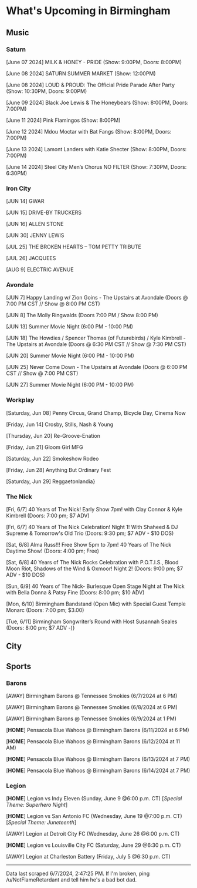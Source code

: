 # What's Upcoming in Birmingham

## Music

### Saturn

[June 07 2024] MILK & HONEY - PRIDE (Show: 9:00PM, Doors: 8:00PM)

[June 08 2024] SATURN SUMMER MARKET (Show: 12:00PM)

[June 08 2024] LOUD & PROUD: The Official Pride Parade After Party (Show: 10:30PM, Doors: 9:00PM)

[June 09 2024] Black Joe Lewis & The Honeybears (Show: 8:00PM, Doors: 7:00PM)

[June 11 2024] Pink Flamingos (Show: 8:00PM)

[June 12 2024] Mdou Moctar with Bat Fangs (Show: 8:00PM, Doors: 7:00PM)

[June 13 2024] Lamont Landers with Katie Shecter (Show: 8:00PM, Doors: 7:00PM)

[June 14 2024] Steel City Men’s Chorus NO FILTER (Show: 7:30PM, Doors: 6:30PM)

### Iron City

[JUN 14] GWAR

[JUN 15] DRIVE-BY TRUCKERS

[JUN 16] ALLEN STONE

[JUN 30] JENNY LEWIS

[JUL 25] THE BROKEN HEARTS – TOM PETTY TRIBUTE

[JUL 26] JACQUEES

[AUG 9] ELECTRIC AVENUE

### Avondale

[JUN 7] Happy Landing w/ Zion Goins - The Upstairs at Avondale (Doors @ 7:00 PM CST // Show @ 8:00 PM CST)

[JUN 8] The Molly Ringwalds (Doors 7:00 PM / Show 8:00 PM)

[JUN 13] Summer Movie Night (6:00 PM - 10:00 PM)

[JUN 18] The Howdies / Spencer Thomas (of Futurebirds) / Kyle Kimbrell - The Upstairs at Avondale (Doors @ 6:30 PM CST // Show @ 7:30 PM CST)

[JUN 20] Summer Movie Night (6:00 PM - 10:00 PM)

[JUN 25] Never Come Down - The Upstairs at Avondale (Doors @ 6:00 PM CST // Show @ 7:00 PM CST)

[JUN 27] Summer Movie Night (6:00 PM - 10:00 PM)

### Workplay

[Saturday, Jun 08] Penny Circus, Grand Champ, Bicycle Day, Cinema Now

[Friday, Jun 14] Crosby, Stills, Nash & Young

[Thursday, Jun 20] Re-Groove-Enation

[Friday, Jun 21] Gloom Girl MFG

[Saturday, Jun 22] Smokeshow Rodeo

[Friday, Jun 28] Anything But Ordinary Fest

[Saturday, Jun 29] Reggaetonlandia}

### The Nick

[Fri, 6/7] 40 Years of The Nick! Early Show 7pm! with Clay Connor & Kyle Kimbrell (Doors: 7:00 pm; $7 ADV)

[Fri, 6/7] 40 Years of The Nick Celebration! Night 1! With Shaheed & DJ Supreme & Tomorrow's Old Trio (Doors: 9:30 pm; $7 ADV - $10 DOS)

[Sat, 6/8] Alma Russ!!! Free Show 5pm to 7pm! 40 Years of The Nick Daytime Show! (Doors: 4:00 pm; Free)

[Sat, 6/8] 40 Years of The Nick Rocks Celebration with P.O.T.I.S., Blood Moon Riot, Shadows of the Wind & Oxmoor! Night 2! (Doors: 9:00 pm; $7 ADV - $10 DOS)

[Sun, 6/9] 40 Years of The Nick- Burlesque Open Stage Night at The Nick with Bella Donna & Patsy Fine (Doors: 8:00 pm; $10 ADV)

[Mon, 6/10] Birmingham Bandstand (Open Mic) with Special Guest Temple Monarc (Doors: 7:00 pm; $3.00)

[Tue, 6/11] Birmingham Songwriter’s Round with Host Susannah Seales (Doors: 8:00 pm; $7 ADV -)}

## City

## Sports

### Barons

[AWAY] Birmingham Barons @ Tennessee Smokies (6/7/2024 at 6 PM)

[AWAY] Birmingham Barons @ Tennessee Smokies (6/8/2024 at 6 PM)

[AWAY] Birmingham Barons @ Tennessee Smokies (6/9/2024 at 1 PM)

[**HOME**] Pensacola Blue Wahoos @ Birmingham Barons (6/11/2024 at 6 PM)

[**HOME**] Pensacola Blue Wahoos @ Birmingham Barons (6/12/2024 at 11 AM)

[**HOME**] Pensacola Blue Wahoos @ Birmingham Barons (6/13/2024 at 7 PM)

[**HOME**] Pensacola Blue Wahoos @ Birmingham Barons (6/14/2024 at 7 PM)

### Legion

[**HOME**] Legion vs Indy Eleven (Sunday, June 9 @6:00 p.m. CT) [*Special Theme: Superhero Night*]

[**HOME**] Legion vs San Antonio FC (Wednesday, June 19 @7:00 p.m. CT) [*Special Theme: Juneteenth*]

[AWAY] Legion at Detroit City FC (Wednesday, June 26 @6:00 p.m. CT)

[**HOME**] Legion vs Louisville City FC (Saturday, June 29 @6:30 p.m. CT)

[AWAY] Legion at Charleston Battery (Friday, July 5 @6:30 p.m. CT)

---

Data last scraped 6/7/2024, 2:47:25 PM. If I'm broken, ping /u/NotFlameRetardant and tell him he's a bad bot dad.
